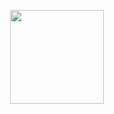 <p align="center">
            <img src="https://raw.githubusercontent.com/PokeAPI/sprites/master/sprites/pokemon/53.png" width="150" height="150">
          </p>
